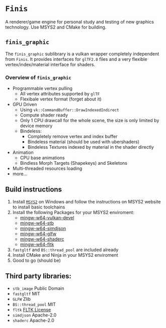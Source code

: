 # `Finis`

A renderer/game engine for personal study and testing of new graphics technology.
Use MSYS2 and CMake for building.

## `finis_graphic`
The `finis_graphic` sublibrary is a vulkan wrapper completely independent from `Finis`. It provides interfaces for `glTF2.0` files and a very flexible vertex/index/material interface for shaders.

### Overview of `finis_graphic`
- Programmable vertex pulling
    - All vertex attributes supported by `glTF`
    - Flexibale vertex format (forget about it)
- GPU Driven
    - Using `vk::CommandBuffer::DrawIndexedIndirect`
    - Compute shader ready
    - Only 1 CPU drawcall for the whole scene, the size is only limited by device memory
    - Bindeless:
        - Completely remove vertex and index buffer
        - Bindeless material (should be used with ubershaders)
        - Bindeless Textures indexed by material in the shader directly
- Animation
    - CPU base animations
    - Bindless Morph Targets (Shapekeys) and Skeletons
- Multi-threaded resources loading
- more...

## Build instructions
1. Install [`MSYS2`](https://www.msys2.org/) on Windows and follow the instructions on MSYS2 website to install basic toolchains
2. Install the following Packages for your MSYS2 enviroment:
    - [mingw-w64-vulkan-devel](https://packages.msys2.org/basegroups/mingw-w64-vulkan-devel)
    - [mingw-w64-stb](https://packages.msys2.org/base/mingw-w64-stb)
    - [mingw-w64-simdjson](https://packages.msys2.org/base/mingw-w64-simdjson)
    - [mingw-w64-glfw](https://packages.msys2.org/base/mingw-w64-glfw)
    - [mingw-w64-shaderc](https://packages.msys2.org/base/mingw-w64-shaderc)
    - [mingw-w64-fltk](https://packages.msys2.org/base/mingw-w64-fltk)
3. `fastgltf` and `BS::thread_pool` are included already
4. Install CMake and Ninja in your MSYS2 enviroment
5. Good to go (should be)

## Third party libraries:
- `stb_image` Public Domain
- `fastgltf` MIT
- `GLFW` Zlib
- `BS::thread_pool` MIT
- `fltk`  [FLTK License](https://github.com/fltk/fltk?tab=License-1-ov-file#readme)
- `simdjson` Apache-2.0
- `shaderc` Apache-2.0